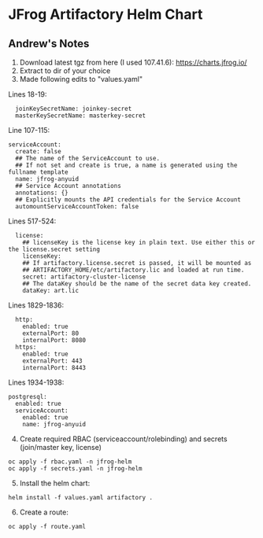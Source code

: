 # JFrog Artifactory Helm Chart

## Andrew's Notes

1. Download latest tgz from here (I used 107.41.6): https://charts.jfrog.io/
2. Extract to dir of your choice
3. Made following edits to "values.yaml"

Lines 18-19:

```
  joinKeySecretName: joinkey-secret
  masterKeySecretName: masterkey-secret
```

Line 107-115:

```
serviceAccount:
  create: false
  ## The name of the ServiceAccount to use.
  ## If not set and create is true, a name is generated using the fullname template
  name: jfrog-anyuid
  ## Service Account annotations
  annotations: {}
  ## Explicitly mounts the API credentials for the Service Account
  automountServiceAccountToken: false
```

Lines 517-524:
```
  license:
    ## licenseKey is the license key in plain text. Use either this or the license.secret setting
    licenseKey:
    ## If artifactory.license.secret is passed, it will be mounted as
    ## ARTIFACTORY_HOME/etc/artifactory.lic and loaded at run time.
    secret: artifactory-cluster-license
    ## The dataKey should be the name of the secret data key created.
    dataKey: art.lic
```

Lines 1829-1836:
```
  http:
    enabled: true
    externalPort: 80
    internalPort: 8080
  https:
    enabled: true
    externalPort: 443
    internalPort: 8443
```

Lines 1934-1938:
```
postgresql:
  enabled: true
  serviceAccount:
    enabled: true
    name: jfrog-anyuid
```

4. Create required RBAC (serviceaccount/rolebinding) and secrets (join/master key, license)

```
oc apply -f rbac.yaml -n jfrog-helm
oc apply -f secrets.yaml -n jfrog-helm
```

5. Install the helm chart:

```
helm install -f values.yaml artifactory .
```

6. Create a route:

```
oc apply -f route.yaml
```

